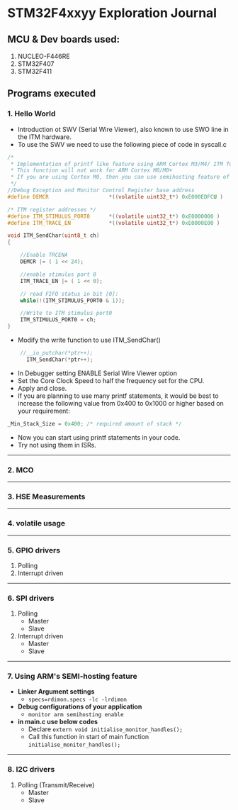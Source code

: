 # STM32F4xxyy Exploration Journal

## MCU & Dev boards used:
1. NUCLEO-F446RE
2. STM32F407
3. STM32F411

## Programs executed
### 1. Hello World
- Introduction ot SWV (Serial Wire Viewer), also known to use SWO line in the ITM hardware.
- To use the SWV we need to use the following piece of code in syscall.c
```c
/*
 * Implementation of printf like feature using ARM Cortex M3/M4/ ITM functionality
 * This function will not work for ARM Cortex M0/M0+
 * If you are using Cortex M0, then you can use semihosting feature of openOCD
 */
//Debug Exception and Monitor Control Register base address
#define DEMCR        			*((volatile uint32_t*) 0xE000EDFCU )

/* ITM register addresses */
#define ITM_STIMULUS_PORT0   	*((volatile uint32_t*) 0xE0000000 )
#define ITM_TRACE_EN          	*((volatile uint32_t*) 0xE0000E00 )

void ITM_SendChar(uint8_t ch)
{

	//Enable TRCENA
	DEMCR |= ( 1 << 24);

	//enable stimulus port 0
	ITM_TRACE_EN |= ( 1 << 0);

	// read FIFO status in bit [0]:
	while(!(ITM_STIMULUS_PORT0 & 1));

	//Write to ITM stimulus port0
	ITM_STIMULUS_PORT0 = ch;
}
```
- Modify the write function to use ITM_SendChar()
```c
    //__io_putchar(*ptr++);
	  ITM_SendChar(*ptr++);
```
- In Debugger setting ENABLE Serial Wire Viewer option
-  Set the Core Clock Speed to half the frequency set for the CPU.
- Apply and close. 
- If you are planning to use many printf statements, it would be best to increase the following value from 0x400 to 0x1000 or higher based on your requirement:
```c
_Min_Stack_Size = 0x400; /* required amount of stack */
```
- Now you can start using printf statements in your code.
- Try not using them in ISRs.
---
### 2. MCO
---
### 3. HSE Measurements
---
### 4. volatile usage
---
### 5. GPIO drivers
1. Polling
2. Interrupt driven
---
### 6. SPI drivers
1. Polling
   - Master
   - Slave 
2. Interrupt driven
   - Master
   - Slave 
---
### 7. Using ARM's SEMI-hosting feature
- __Linker Argument settings__
  - `specs=rdimon.specs -lc -lrdimon`
- __Debug configurations of your application__
  - `monitor arm semihosting enable`
- __in main.c use below codes__
  - Declare `extern void initialise_monitor_handles();`
  - Call this function in start of main function `initialise_monitor_handles();`
---
### 8. I2C drivers
1. Polling (Transmit/Receive)
   - Master
   - Slave